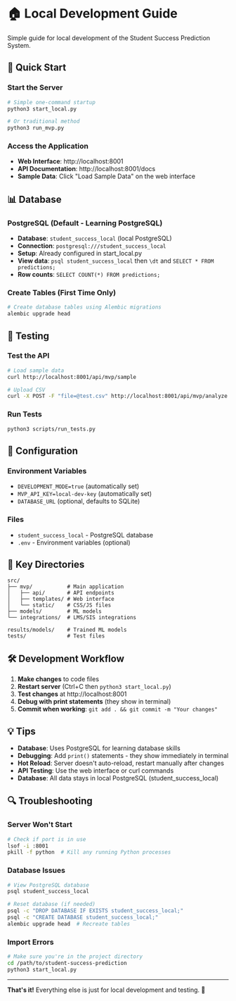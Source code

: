 # 🏠 Local Development Guide

Simple guide for local development of the Student Success Prediction System.

## 🚀 Quick Start

### Start the Server
```bash
# Simple one-command startup
python3 start_local.py

# Or traditional method
python3 run_mvp.py
```

### Access the Application
- **Web Interface**: http://localhost:8001
- **API Documentation**: http://localhost:8001/docs
- **Sample Data**: Click "Load Sample Data" on the web interface

## 📊 Database

### PostgreSQL (Default - Learning PostgreSQL)
- **Database**: `student_success_local` (local PostgreSQL)
- **Connection**: `postgresql:///student_success_local`
- **Setup**: Already configured in start_local.py
- **View data**: `psql student_success_local` then `\dt` and `SELECT * FROM predictions;`
- **Row counts**: `SELECT COUNT(*) FROM predictions;`

### Create Tables (First Time Only)
```bash
# Create database tables using Alembic migrations
alembic upgrade head
```

## 🧪 Testing

### Test the API
```bash
# Load sample data
curl http://localhost:8001/api/mvp/sample

# Upload CSV
curl -X POST -F "file=@test.csv" http://localhost:8001/api/mvp/analyze
```

### Run Tests
```bash
python3 scripts/run_tests.py
```

## 🔧 Configuration

### Environment Variables
- `DEVELOPMENT_MODE=true` (automatically set)
- `MVP_API_KEY=local-dev-key` (automatically set)
- `DATABASE_URL` (optional, defaults to SQLite)

### Files
- `student_success_local` - PostgreSQL database
- `.env` - Environment variables (optional)

## 📁 Key Directories

```
src/
├── mvp/           # Main application
│   ├── api/       # API endpoints
│   ├── templates/ # Web interface
│   └── static/    # CSS/JS files
├── models/        # ML models
└── integrations/  # LMS/SIS integrations

results/models/    # Trained ML models
tests/             # Test files
```

## 🛠️ Development Workflow

1. **Make changes** to code files
2. **Restart server** (Ctrl+C then `python3 start_local.py`)
3. **Test changes** at http://localhost:8001
4. **Debug with print statements** (they show in terminal)
5. **Commit when working**: `git add . && git commit -m "Your changes"`

## 💡 Tips

- **Database**: Uses PostgreSQL for learning database skills
- **Debugging**: Add `print()` statements - they show immediately in terminal
- **Hot Reload**: Server doesn't auto-reload, restart manually after changes
- **API Testing**: Use the web interface or curl commands
- **Database**: All data stays in local PostgreSQL (student_success_local)

## 🔍 Troubleshooting

### Server Won't Start
```bash
# Check if port is in use
lsof -i :8001
pkill -f python  # Kill any running Python processes
```

### Database Issues
```bash
# View PostgreSQL database
psql student_success_local

# Reset database (if needed)
psql -c "DROP DATABASE IF EXISTS student_success_local;"
psql -c "CREATE DATABASE student_success_local;"
alembic upgrade head  # Recreate tables
```

### Import Errors
```bash
# Make sure you're in the project directory
cd /path/to/student-success-prediction
python3 start_local.py
```

---

**That's it!** Everything else is just for local development and testing. 🎉